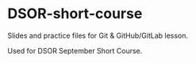# DSOR-short-course

Slides and practice files for Git & GitHub/GitLab lesson.

Used for DSOR September Short Course.